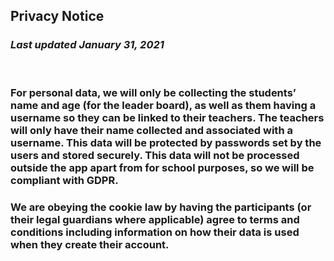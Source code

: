 ## **Privacy Notice**
### *Last updated January 31, 2021*
</br>

### For personal data, we will only be collecting the students’ name and age (for the leader board), as well as them having a username so they can be linked to their teachers. The teachers will only have their name collected and associated with a username. This data will be protected by passwords set by the users and stored securely. This data will not be processed outside the app apart from for school purposes, so we will be compliant with GDPR.
### We are obeying the cookie law by having the participants (or their legal guardians where applicable) agree to terms and conditions including information on how their data is used when they create their account.


